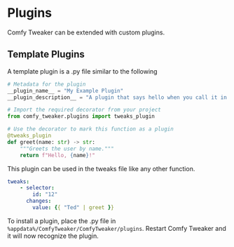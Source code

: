 # Plugins
Comfy Tweaker can be extended with custom plugins.

## Template Plugins
A template plugin is a .py file similar to the following
```py
# Metadata for the plugin
__plugin_name__ = "My Example Plugin"
__plugin_description__ = "A plugin that says hello when you call it in a tweaks file."

# Import the required decorator from your project
from comfy_tweaker.plugins import tweaks_plugin

# Use the decorator to mark this function as a plugin
@tweaks_plugin
def greet(name: str) -> str:
    """Greets the user by name."""
    return f"Hello, {name}!"
```

This plugin can be used in the tweaks file like any other function.

```yaml
tweaks:
    - selector:
        id: "12"
      changes:
        value: {{ "Ted" | greet }}
```

To install a plugin, place the .py file in `%appdata%/ComfyTweaker/ComfyTweaker/plugins`. Restart Comfy Tweaker and it will now recognize the plugin.
